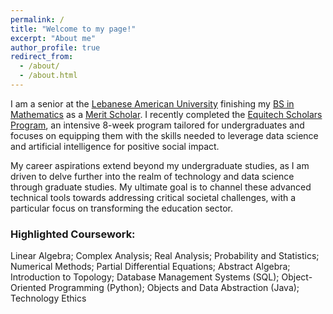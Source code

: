 ```yaml
---
permalink: /
title: "Welcome to my page!"
excerpt: "About me"
author_profile: true
redirect_from: 
  - /about/
  - /about.html
---
```


I am a senior at the [Lebanese American University](https://www.lau.edu.lb/) finishing my [BS in Mathematics](https://soas.lau.edu.lb/academics/programs/bs-mathematics.php) as a [Merit Scholar](https://www.lau.edu.lb/apply/financial-aid/scholarships.php). I recently completed the [Equitech Scholars Program](https://www.equitechfutures.com/program/esp), an intensive 8-week program tailored for undergraduates and focuses on equipping them with the skills needed to leverage data science and artificial intelligence for positive social impact.

My career aspirations extend beyond my undergraduate studies, as I am driven to delve further into the realm of technology and data science through graduate studies. My ultimate goal is to channel these advanced technical tools towards addressing critical societal challenges, with a particular focus on transforming the education sector.

### Highlighted Coursework: 
Linear Algebra; Complex Analysis; Real Analysis; Probability and Statistics; Numerical Methods; Partial Differential Equations; Abstract Algebra; Introduction to Topology; Database Management Systems (SQL); Object-Oriented Programming (Python); Objects and Data Abstraction (Java); Technology Ethics
